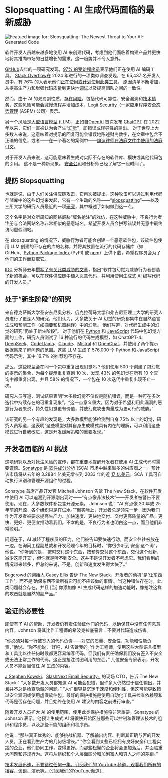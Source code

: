 # Slopsquatting：AI 生成代码面临的最新威胁

![Featued image for: Slopsquatting: The Newest Threat to Your AI-Generated Code](https://cdn.thenewstack.io/media/2025/04/5ff2de77-toa-heftiba-ghlljhftdgw-unsplash-1-1024x683.jpg)

软件开发人员越来越多地使用 AI 来创建代码，考虑到他们面临着构建产品并更快地将其推向市场的日益增长的需求，这一趋势并不令人意外。

[GitHub](https://github.com/)去年的一项研究发现，[97% 的受访程序员](https://github.blog/news-insights/research/survey-ai-wave-grows/)表示他们正在使用 AI 编码工具。 [Stack Overflow](https://stackoverflow.com/questions)在 2024 年进行的一项类似调查发现，在 65,437 名开发人员中，有 76% 的人表示他们[正在使用或计划使用此类工具](https://survey.stackoverflow.co/2024/)。 原因清单不断增加，从提高生产力和增强代码质量到更快地[调试](https://thenewstack.io/master-the-art-of-python-debugging-with-these-tips/)以及提高团队之间的一致性。

然而，由于 AI 的双刃剑性质，[存在风险](https://www.legitsecurity.com/aspm-knowledge-base/ai-code-generation-benefits-and-risks)，包括代码可靠性、安全漏洞和[技术债务](https://thenewstack.io/technical-debt-continues-to-mount-heres-how-to-solve-it/)，这些风险可能会减慢流程并增加成本，[Legit Security](https://www.legitsecurity.com/)（一家[应用程序安全态势管理](https://thenewstack.io/consolidate-with-application-posture-security-management/) (ASPM) 公司）表示。

另一个风险是[大型语言模型](https://thenewstack.io/top-5-large-language-models-and-how-to-use-them-effectively/) (LLM)，正如自[OpenAI](https://openai.com/) 首次发布 [ChatGPT](https://thenewstack.io/openai-launches-new-chatgpt-interface-designed-for-coding/) 在 2022 年以来，它们一直被认为会产生“[幻觉](https://thenewstack.io/ai-agentic-evaluation-tools-help-devs-fight-hallucinations/)”，即错误或误导性的输出。 对于世界上大多数人来说，这意味着对提示的回复可能会错误地陈述财务数字，在文章中包含不正确的信息，或者——在一个著名的案例中——[编造律师在法庭文件中使用的法庭引文](https://www.theguardian.com/technology/2023/jun/23/two-us-lawyers-fined-submitting-fake-court-citations-chatgpt)。

对于开发人员来说，这可能意味着生成对实际不存在的软件库、模块或其他代码包的引用。 这不是一种新现象。 [安全公司](https://vulcan.io/blog/ai-hallucinations-package-risk/)和分析师已经了解它一段时间了。

## 提防 Slopsquatting

也就是说，由于人们关注供应链攻击，它再次被提出，这种攻击可以通过利用代码存储库中的这些幻觉来发起，它有一个生动的名称——“[slopsquatting](https://fosstodon.org/@sethmlarson/114328275927451797)”——以及三所大学的研究人员最近的一项[研究](https://arxiv.org/pdf/2406.10279)，其中概述了如何做到这一点。

这个名字是对众所周知的网络威胁“域名抢注”的戏仿，在这种威胁中，不良行为者注册与合法网站名称非常相似的恶意域名，希望开发人员会拼写错误并无意中最终访问虚假网站。

在 slopsquatting 的情况下，威胁行为者可能会创建一个恶意软件包，该软件包使用 LLM 创建的不存在的库的名称，并将其放置在流行的代码存储库（如 GitHub、[Python Package Index](https://pypi.org/) (PyPI) 或 [npm](https://www.npmjs.com/)）上供下载，希望程序员会为了他们的工作而获取它。

[IDC](https://www.idc.com/) 分析师去年[撰写了有关此类威胁的文章](https://blogs.idc.com/2024/04/22/package-hallucination-the-latest-greatest-software-supply-chain-security-threat/)，指出“软件包幻觉为威胁行为者创造了新的机会，可以在软件供应链中植入恶意代码，并利用使用生成式 AI 编写代码的开发人员。”

## 处于“新生阶段”的研究

来自德克萨斯大学圣安东尼奥分校、俄克拉荷马大学和弗吉尼亚理工大学的研究人员进行了更深入的研究，他们认为，大多数关于 AI 幻觉的研究都集中在自然语言生成和预测工作（如摘要和机器翻译）中的幻觉。 他们写道，对[代码生成](https://thenewstack.io/ai-code-generation-6-faqs-for-developers/)中的幻觉的研究“仍处于新生阶段”。
对于他们在 [Python](https://thenewstack.io/python/) 和 [JavaScript](https://thenewstack.io/javascript/) 代码中包幻觉方面的工作，研究人员测试了 16 种流行的代码生成模型，如 ChatGPT-4、[DeepSeek](https://thenewstack.io/deep-dive-into-deepseek-r1-how-it-works-and-what-it-can-do/)、[CodeLlama](https://ollama.com/library/codellama)、[Claude](https://thenewstack.io/claude-code-and-the-art-of-test-driven-development/)、[Mistral](https://mistral.ai/) 和 [OpenChat](https://oc.app/)，并使用了两个提示数据集来了解问题的范围。这些 LLM 生成了 576,000 个 Python 和 JavaScript 代码示例，其中 19.7% 的推荐包不存在。

那么，这些模型会在同一个包中重复出现幻觉吗？他们使用 500 个创建了包幻觉的提示的集合，为每个提示重复查询 10 次，发现 43% 的包幻觉在所有 10 个查询中都重复出现，并且 58% 的情况下，一个包在 10 次迭代中重复出现不止一次。

研究人员写道，测试结果表明“大多数幻觉不仅仅是随机错误，而是一种可在多次迭代中持续存在的可重复现象”。“这一点意义重大，因为对于希望利用此漏洞的恶意行为者来说，持久性幻觉更有价值，并使幻觉攻击向量成为更可行的威胁。”

该研究的另一个有趣的发现是，大多数模型能够检测到自身 75% 以上的幻觉，研究人员写道，这表明“这些模型对其自身生成模式具有内在的理解，可以利用这些模式进行自我改进，这是开发缓解策略的重要发现。”

## 开发者面临的 AI 挑战

这项研究以及对抢注风险的宣传，都在重要地提醒开发者在使用 AI 生成代码时需要谨慎。[Sonatype](https://www.sonatype.com/) 是 [软件成分分析](https://thenewstack.io/software-composition-analysis-and-sboms-a-united-defense/) (SCA) 市场中越来越多的供应商之一，预计该市场将从去年的 3.2884 亿美元增长到 2033 年的近 [17 亿美元](https://straitsresearch.com/report/software-composition-analysis-market)。SCA 工具可自动执行识别和管理开源组件的过程。

Sonatype 首席产品开发官 Mitchell Johnson 告诉 The New Stack，在软件开发中使用 AI 可以追溯到开源刚出现时——“有点像非法技术”——开发者被警告不要使用。现在，大多数软件都包含开源元素。
Johnson 说：“AI 有点像 20 年或 25 年前的开源，各个组织只是在试水。”“但实际上，开发者总是领先一步，因为我们作为开发者被要求提高生产力、加快速度、更快地交付、交付更高质量的产品。更快、更好、更便宜推动着我们。不幸的是，不良行为者也明白这一点，而且他们非常聪明。”

问题在于，AI 减轻了程序员的压力，他们被告知要快速行动，而安全往往被放在一边。在询问工程副总裁和开发经理今年的目标时，“你很少听到‘安全’这个词”，他说。“你听到的是，‘按时交付这个东西，按预算交付这个东西，交付这个创新，减少这笔开支’，但你就是听不到安全。这并不是说开发者不考虑它。我们看到的情况越来越多，但总的来说，不是。创新和速度发生得太快了。”

Bugcrowd 的创始人 Casey Ellis 告诉 The New Stack，开发者的动机“是‘让东西工作’，而不是‘确保东西不做所有它可能不应该做的事情’。当这种错位存在时，此类问题就会存在，并且 [当] 你添加像 AI 生成代码这样的加速功能时，像抢注这样的攻击就是自然的副产品。”

## 验证的必要性

即使有了 AI 的帮助，开发者仍有责任验证他们的代码，以确保其中没有任何恶意内容。Johnson 将其比作工程师的希波克拉底誓言：不要对代码造成伤害。

“你必须对每一行被签入的代码负责——对它的质量、安全性、功能和性能负责，”他说。“你不能说，‘好吧，AI 告诉我的。’作为工程师，使用这些大型语言模型和工具比以往任何时候都更容易编写代码，但我们有责任确保我们没有签入不安全或无法正常工作的代码。这正是抢注试图利用的东西。”
几位安全专家表示，开发人员不能盲目信任 AI 生成的内容。

[J Stephen Kowski](https://www.linkedin.com/in/jstephenkowski/)，[SlashNext Email Security+](https://slashnext.com/) 的现场 CTO，告诉 The New Stack：“大多数开发人员都知道 AI 可能会犯错，但许多人仍然过于信任输出，并且并不总是检查隐藏的问题。” “人们很容易沉迷于速度和便利性，但这可能导致错过安全漏洞或使用虚假软件包。最好的保护措施是使用自动化工具来检查依赖项和代码是否存在问题，并且始终在使用 AI 建议的内容之前进行审查。”

随着开发人员扩大 AI 的使用范围，使用此类保护措施将非常重要。Sonatype 的 Johnson 表示，他预计生成式 AI 将很快开始区分那些可以控制和管理该技术的组织和程序员，以及那些不能的组织和程序员。

他说：“那些真正优秀的、能够挑战机器、了解输出内容、判断其正确与否的开发人员，正在看到生产力的几何级增长。” “你会看到某些已经拥有良好安全和工程实践的企业，他们协同工作，变得更好。而那些松懈的企业将会更加落后，并面临重大问题和违规行为。这将从组织和个人层面区分和加剧富人和穷人之间的差距。”

[技术发展迅速，不要错过任何一集。订阅我们的 YouTube 频道，观看我们所有的播客、访谈、演示等。（订阅我们的YouTube频道）](https://youtube.com/thenewstack?sub_confirmation=1)